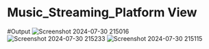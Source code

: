 # Music_Streaming_Platform View
#Output
![Screenshot 2024-07-30 215016](https://github.com/user-attachments/assets/2443b6fc-4a71-4326-acfc-cee107750b7a)
![Screenshot 2024-07-30 215233](https://github.com/user-attachments/assets/efc4c105-3c2e-4f55-96e9-bdaa9b0ebe96)
![Screenshot 2024-07-30 215115](https://github.com/user-attachments/assets/cd7448f4-91bd-40d0-aa85-6d0794d1de32)
